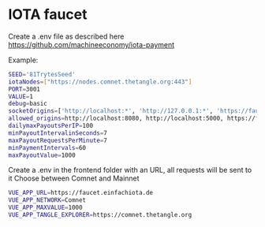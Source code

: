 # IOTA faucet

Create a .env file as described here https://github.com/machineeconomy/iota-payment

Example:

```bash
SEED='81TrytesSeed'
iotaNodes=["https://nodes.comnet.thetangle.org:443"]
PORT=3001
VALUE=1
debug=basic
socketOrigins=['http://localhost:*', 'http://127.0.0.1:*', 'https://faucet.einfachiota.de:*']
allowed_origins=http://localhost:8080, http://localhost:5000, https://faucet.einfachiota.de
dailymaxPayoutsPerIP=100
minPayoutIntervalinSeconds=7
maxPayoutRequestsPerMinute=7
minPaymentIntervals=60
maxPayoutValue=1000
```

Create a .env in the frontend folder with an URL, all requests will be sent to it
Choose between Comnet and Mainnet

```bash
VUE_APP_URL=https://faucet.einfachiota.de
VUE_APP_NETWORK=Comnet
VUE_APP_MAXVALUE=1000
VUE_APP_TANGLE_EXPLORER=https://comnet.thetangle.org
```
